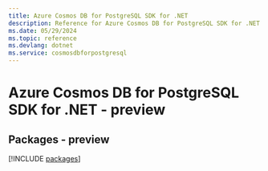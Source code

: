 ```yaml
---
title: Azure Cosmos DB for PostgreSQL SDK for .NET
description: Reference for Azure Cosmos DB for PostgreSQL SDK for .NET
ms.date: 05/29/2024
ms.topic: reference
ms.devlang: dotnet
ms.service: cosmosdbforpostgresql
---
```

# Azure Cosmos DB for PostgreSQL SDK for .NET - preview
## Packages - preview
[!INCLUDE [packages](cosmos-db-for-postgresql-index.md)]